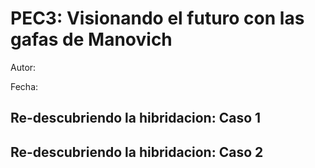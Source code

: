 # PEC3: Visionando el futuro con las gafas de Manovich 


Autor: 


Fecha: 



## Re-descubriendo la hibridacion: Caso 1





## Re-descubriendo la hibridacion: Caso 2



